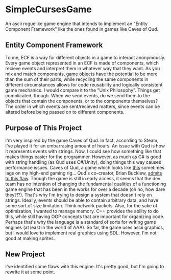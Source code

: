# SimpleCursesGame

An ascii roguelike game engine that intends to implement an "Entity Component Framework" like the ones found in games like Caves of Qud.

## Entity Component Framework
To me, ECF is a way for different objects in a game to interact anonymously. Every game object represented in an ECF is made of components, which recieve events and interpret them in whatever way that they want. As you mix and match components, game objects have the potential to be more than the sum of their parts, while recycling the same components in different circumstances allows for code reusability and logically consistent game mechanics. I would compare it to the "Unix Philosophy". Things get complicated, though. When we send events, do we send them to the objects that contain the components, or to the components themselves? The order in which events are sent/recieved matters, since events can be altered before being passed on to different components.

## Purpose of This Project
I'm very inspired by the game Caves of Qud. In fact, according to Steam, I've played it for an embarrasing amount of hours. An issue with Qud is how it represents events with strings. Now, I could see how something like that makes things easier for the programmer. However, as much as C# is good with string handling (as Qud uses C#/Unity), doing things this way causes performance issues. Caves of Qud, a game which looks like [this](https://user-images.githubusercontent.com/21148680/179429845-7fd5d997-ead3-49e9-ae6a-f6d6b4ecc659.png) sometimes lags on my high-end gaming rig... Qud's co-creator, Brian Bucklew, [admits to this flaw](https://www.youtube.com/watch?v=U03XXzcThGU). Though the game is still in early access, it seems that the dev team has no intention of changing the fundamental qualities of a functioning game engine that has been in the works for over a decade (oh no, how dare they?!?). That's why I'm trying to design a system that doesn't rely on strings. Ideally, events should be able to contain arbitrary data, and have some sort of size limitation. Think network packets. Also, for the sake of optimization, I wanted to manage memory. C++ provides the ability to do this, while still having OOP concepts that are important for organizing code. Perhaps that's why the language is a standard of sorts for writing game engines (at least in the world of AAA). So far, the game uses ascii graphics, but I would love to implement real graphics using SDL. However, I'm not good at making sprites.

## New Project
I've identified some flaws with this engine. It's pretty good, but I'm going to rewrite it at some point.
